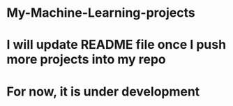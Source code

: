 # My-Machine-Learning-projects

# I will update README file once I push more projects into my repo
# For now, it is under development